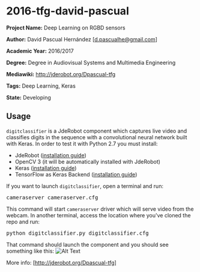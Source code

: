 # 2016-tfg-david-pascual

**Project Name:** Deep Learning on RGBD sensors

**Author:** David Pascual Hernández [d.pascualhe@gmail.com]

**Academic Year:** 2016/2017

**Degree:** Degree in Audiovisual Systems and Multimedia Engineering

**Mediawiki:** http://jderobot.org/Dpascual-tfg

**Tags:** Deep Learning, Keras

**State:** Developing 

## Usage
<code>digitclassifier</code> is a JdeRobot component which captures live video and classifies digits in the sequence with a convolutional neural network built with Keras. In order to test it with Python 2.7 you must install: 
* JdeRobot ([installation guide](http://jderobot.org/Installation))
* OpenCV 3 (it will be automatically installed with JdeRobot)
* Keras ([installation guide](https://keras.io/#installation))
* TensorFlow as Keras Backend ([installation guide](https://www.tensorflow.org/install/install_linux))

If you want to launch <code>digitclassifier</code>, open a terminal and run:
<pre>
cameraserver cameraserver.cfg
</pre>
This command will start <code>cameraserver</code> driver which will serve video from the webcam. In another terminal, access the location where you've cloned the repo and run:
<pre>
python digitclassifier.py digitclassifier.cfg
</pre>
That command should launch the component and you should see something like this:
![Alt Text](https://media.giphy.com/media/xT0xevE4RgzA4CTEju/giphy.gif)

More info: [http://jderobot.org/Dpascual-tfg]
